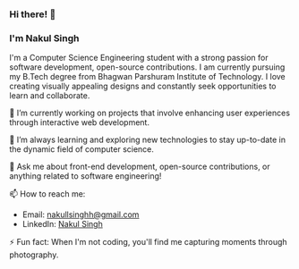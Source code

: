 ### Hi there! 👋

### I'm Nakul Singh

I'm a Computer Science Engineering student with a strong passion for software development, open-source contributions. I am currently pursuing my B.Tech degree from Bhagwan Parshuram Institute of Technology. I love creating visually appealing designs and constantly seek opportunities to learn and collaborate.

🔭 I’m currently working on projects that involve enhancing user experiences through interactive web development.

🌱 I’m always learning and exploring new technologies to stay up-to-date in the dynamic field of computer science.

💬 Ask me about front-end development, open-source contributions, or anything related to software engineering!

📫 How to reach me:
- Email: nakullsinghh@gmail.com
- LinkedIn: [Nakul Singh](https://www.linkedin.com/in/nakul-singh-506048205/)

⚡ Fun fact: When I'm not coding, you'll find me capturing moments through photography.

<!--
**nerdy-nakul/nerdy-nakul** is a ✨ _special_ ✨ repository because its `README.md` appears on your GitHub profile.
-->
